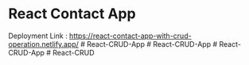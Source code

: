 # React Contact App

Deployment Link : https://react-contact-app-with-crud-operation.netlify.app/
#   R e a c t - C R U D - A p p  
 #   R e a c t - C R U D - A p p  
 #   R e a c t - C R U D - A p p  
 #   R e a c t - C R U D  
 